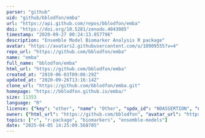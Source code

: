 ```yaml
---
parser: "github"
uid: "github/bblodfon/emba"
url: "https://api.github.com/repos/bblodfon/emba"
doi: "https://doi.org/10.5281/zenodo.4043085"
timestamp: "2020-09-27 00:24:13.057796"
description: "Ensemble Model Biomarker Analysis R package"
avatar: "https://avatars2.githubusercontent.com/u/10909555?v=4"
repo_url: "https://github.com/bblodfon/emba"
name: "emba"
full_name: "bblodfon/emba"
html_url: "https://github.com/bblodfon/emba"
created_at: "2019-06-03T09:06:29Z"
updated_at: "2020-09-26T13:16:14Z"
clone_url: "https://github.com/bblodfon/emba.git"
homepage: "https://bblodfon.github.io/emba/"
size: 11353
language: "R"
license: {"key": "other", "name": "Other", "spdx_id": "NOASSERTION", "url": null, "node_id": "MDc6TGljZW5zZTA="}
owner: {"html_url": "https://github.com/bblodfon", "avatar_url": "https://avatars2.githubusercontent.com/u/10909555?v=4", "login": "bblodfon", "type": "User"}
topics: ["r", "r-package", "biomarkers", "ensemble-models"]
date: "2025-04-05 14:25:09.568705"
---
```

